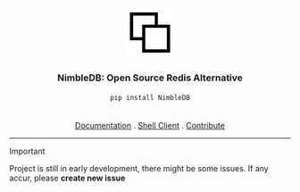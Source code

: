 <div align="center">
  <img src="img/logo.png" alt="Description" style="width:90px;"/>
  <h3>NimbleDB: Open Source Redis Alternative</h3>
  <code style="padding:10px;">pip install NimbleDB</code>
  <br><br><br>
  <a href="https://github.com/FCzajkowski/NimbleDB/edit/main/README.md">Documentation</a>
  .
  <a href="https://github.com/FCzajkowski/NimbleDB/edit/main/README.md">Shell Client</a>
  .
  <a href="https://github.com/FCzajkowski/NimbleDB/edit/main/README.md">Contribute</a>
</div>

------------------

> [!IMPORTANT]
> Project is still in early development, there might be some issues. If any accur, please **create new issue**

